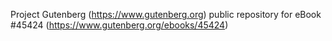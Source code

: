 Project Gutenberg (https://www.gutenberg.org) public repository for eBook #45424 (https://www.gutenberg.org/ebooks/45424)
